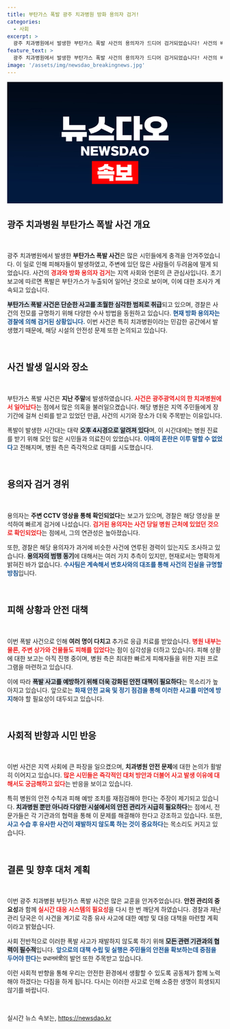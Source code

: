 ```yaml
---
title: 부탄가스 폭발 광주 치과병원 방화 용의자 검거!
categories:
  - 사회
excerpt: >
  광주 치과병원에서 발생한 부탄가스 폭발 사건의 용의자가 드디어 검거되었습니다! 사건의 배경과 경위를 밝혀낼 정보가 속속 공개될 예정, 진실이 밝혀질까요? 클릭해서 확인하세요!
feature_text: >
  광주 치과병원에서 발생한 부탄가스 폭발 사건의 용의자가 드디어 검거되었습니다! 사건의 배경과 경위를 밝혀낼 정보가 속속 공개될 예정, 진실이 밝혀질까요? 클릭해서 확인하세요!
image: '/assets/img/newsdao_breakingnews.jpg'
---
```


<p><img src="/assets/img/newsdao_breakingnews.jpg" alt="koreaapp 속보" /></p>

<h2 data-ke-size="size26">광주 치과병원 부탄가스 폭발 사건 개요</h2>

<p data-ke-size="size16">&nbsp;</p>

<p>광주 치과병원에서 발생한 <b>부탄가스 폭발 사건</b>은 많은 시민들에게 충격을 안겨주었습니다. 이 일로 인해 피해자들이 발생하였고, 주변에 있던 많은 사람들이 두려움에 떨게 되었습니다. 사건의 <b><span style="color: #ee2323;">경과와 방화 용의자 검거</span></b>는 지역 사회와 언론의 큰 관심사입니다. 초기 보고에 따르면 폭발은 부탄가스가 누출되어 일어난 것으로 보이며, 이에 대한 조사가 계속되고 있습니다. </p>

<p><b><span style="background-color: #21538527;">부탄가스 폭발 사건은 단순한 사고를 초월한 심각한 범죄로 취급</span></b>되고 있으며, 경찰은 사건의 전모를 규명하기 위해 다양한 수사 방법을 동원하고 있습니다. <b><span style="color: #1a5490;">현재 방화 용의자는 경찰에 의해 검거된 상황입니다.</span></b> 이번 사건은 특히 치과병원이라는 민감한 공간에서 발생했기 때문에, 해당 시설의 안전성 문제 또한 논의되고 있습니다.</p>

<p data-ke-size="size16">&nbsp;</p>

<h2 data-ke-size="size26">사건 발생 일시와 장소</h2>

<p data-ke-size="size16">&nbsp;</p>

<p>부탄가스 폭발 사건은 <b>지난 주말</b>에 발생하였습니다. <b><span style="color: #ee2323;">사건은 광주광역시의 한 치과병원에서 일어났다</span></b>는 점에서 많은 의혹을 불러일으켰습니다. 해당 병원은 지역 주민들에게 장기간에 걸쳐 신뢰를 받고 있었던 만큼, 사건의 시기와 장소가 더욱 주목받는 이유입니다.</p>

<p>폭발이 발생한 시간대는 대략 <b><span style="background-color: #21538527;">오후 4시경으로 알려져 있다</span></b>며, 이 시간대에는 병원 진료를 받기 위해 모인 많은 시민들과 의료진이 있었습니다. <b><span style="color: #1a5490;">이때의 혼란은 이루 말할 수 없었다</span></b>고 전해지며, 병원 측은 즉각적으로 대피를 시도했습니다.</p>

<p data-ke-size="size16">&nbsp;</p>

<h2 data-ke-size="size26">용의자 검거 경위</h2>

<p data-ke-size="size16">&nbsp;</p>

<p>용의자는 <b>주변 CCTV 영상을 통해 확인되었다</b>는 보고가 있으며, 경찰은 해당 영상을 분석하여 빠르게 검거에 나섰습니다. <b><span style="color: #ee2323;">검거된 용의자는 사건 당일 병원 근처에 있었던 것으로 확인되었다</span></b>는 점에서, 그의 연관성은 높아졌습니다.</p>

<p>또한, 경찰은 해당 용의자가 과거에 비슷한 사건에 연루된 경력이 있는지도 조사하고 있습니다. <b><span style="background-color: #21538527;">용의자의 범행 동기</span></b>에 대해서는 여러 가지 추측이 있지만, 현재로서는 명확하게 밝혀진 바가 없습니다. <b><span style="color: #1a5490;">수사팀은 계속해서 변호사와의 대조를 통해 사건의 진실을 규명할 방침</span></b>입니다.</p>

<p data-ke-size="size16">&nbsp;</p>

<h2 data-ke-size="size26">피해 상황과 안전 대책</h2>

<p data-ke-size="size16">&nbsp;</p>

<p>이번 폭발 사건으로 인해 <b>여러 명이 다치고</b> 추가로 응급 치료를 받았습니다. <b><span style="color: #ee2323;">병원 내부는 물론, 주변 상가와 건물들도 피해를 입었다</span></b>는 점이 심각성을 더하고 있습니다. 피해 상황에 대한 보고는 아직 진행 중이며, 병원 측은 최대한 빠르게 피해자들을 위한 지원 프로그램을 마련하고 있습니다.</p>

<p>이에 따라 <b><span style="background-color: #21538527;">폭발 사고를 예방하기 위해 더욱 강화된 안전 대책이 필요하다</span></b>는 목소리가 높아지고 있습니다. 앞으로는 <b><span style="color: #1a5490;">화재 안전 교육 및 정기 점검을 통해 이러한 사고를 미연에 방지</span></b>해야 할 필요성이 대두되고 있습니다.</p>

<p data-ke-size="size16">&nbsp;</p>

<h2 data-ke-size="size26">사회적 반향과 시민 반응</h2>

<p data-ke-size="size16">&nbsp;</p>

<p>이번 사건은 지역 사회에 큰 파장을 일으켰으며, <b>치과병원 안전 문제</b>에 대한 논의가 활발히 이어지고 있습니다. <b><span style="color: #ee2323;">많은 시민들은 즉각적인 대처 방안과 더불어 사고 발생 이유에 대해서도 궁금해하고 있다</span></b>는 반응을 보이고 있습니다.</p>

<p>특히 병원의 안전 수칙과 피해 예방 조치를 재점검해야 한다는 주장이 제기되고 있습니다. <b><span style="background-color: #21538527;">치과병원 뿐만 아니라 다양한 시설에서의 안전 관리가 시급히 필요하다</span></b>는 점에서, 전문가들은 각 기관과의 협력을 통해 이 문제를 해결해야 한다고 강조하고 있습니다. 또한, <b><span style="color: #1a5490;">사고 수습 후 유사한 사건이 재발하지 않도록 하는 것이 중요하다</span></b>는 목소리도 커지고 있습니다. </p>

<p data-ke-size="size16">&nbsp;</p>

<h2 data-ke-size="size26">결론 및 향후 대처 계획</h2>

<p data-ke-size="size16">&nbsp;</p>

<p>이번 광주 치과병원 부탄가스 폭발 사건은 많은 교훈을 안겨주었습니다. <b>안전 관리의 중요성</b>과 함께 <b><span style="color: #ee2323;">실시간 대응 시스템의 필요성</span></b>을 다시 한 번 깨닫게 하였습니다. 경찰과 재난 관리 당국은 이 사건을 계기로 각종 유사 사고에 대한 예방 및 대응 대책을 마련할 계획이라고 밝혔습니다.</p>

<p>사회 전반적으로 이러한 폭발 사고가 재발하지 않도록 하기 위해 <b><span style="background-color: #21538527;">모든 관련 기관과의 협력이 필수적</span></b>입니다. <b><span style="color: #1a5490;">앞으로의 대책 수립 및 실행은 주민들의 안전을 확보하는데 중점을 두어야 한다</span></b>는 प्रधानमंत्री의 발언 또한 주목받고 있습니다. </p>

<p>이런 사회적 반향을 통해 우리는 안전한 환경에서 생활할 수 있도록 공동체가 함께 노력해야 하겠다는 다짐을 하게 됩니다. 다시는 이러한 사고로 인해 소중한 생명이 희생되지 않기를 바랍니다. </p>

<p data-ke-size="size16">&nbsp;</p>
실시간 뉴스 속보는, <a href="https://newsdao.kr" rel="dofollow">https://newsdao.kr</a>


